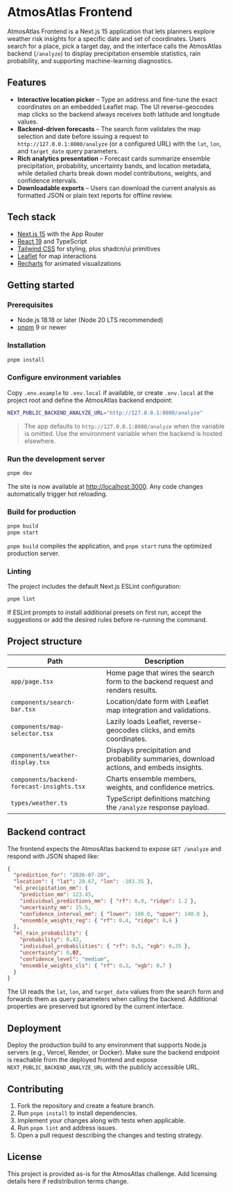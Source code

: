 # AtmosAtlas Frontend

AtmosAtlas Frontend is a Next.js 15 application that lets planners explore weather risk insights for a specific date and set of coordinates. Users search for a place, pick a target day, and the interface calls the AtmosAtlas backend (`/analyze`) to display precipitation ensemble statistics, rain probability, and supporting machine-learning diagnostics.

## Features

- **Interactive location picker** – Type an address and fine-tune the exact coordinates on an embedded Leaflet map. The UI reverse-geocodes map clicks so the backend always receives both latitude and longitude values.
- **Backend-driven forecasts** – The search form validates the map selection and date before issuing a request to `http://127.0.0.1:8000/analyze` (or a configured URL) with the `lat`, `lon`, and `target_date` query parameters.
- **Rich analytics presentation** – Forecast cards summarize ensemble precipitation, probability, uncertainty bands, and location metadata, while detailed charts break down model contributions, weights, and confidence intervals.
- **Downloadable exports** – Users can download the current analysis as formatted JSON or plain text reports for offline review.

## Tech stack

- [Next.js 15](https://nextjs.org/) with the App Router
- [React 19](https://react.dev/) and TypeScript
- [Tailwind CSS](https://tailwindcss.com/) for styling, plus shadcn/ui primitives
- [Leaflet](https://leafletjs.com/) for map interactions
- [Recharts](https://recharts.org/en-US/) for animated visualizations

## Getting started

### Prerequisites

- Node.js 18.18 or later (Node 20 LTS recommended)
- [pnpm](https://pnpm.io/) 9 or newer

### Installation

```bash
pnpm install
```

### Configure environment variables

Copy `.env.example` to `.env.local` if available, or create `.env.local` at the project root and define the AtmosAtlas backend endpoint:

```bash
NEXT_PUBLIC_BACKEND_ANALYZE_URL="http://127.0.0.1:8000/analyze"
```

> The app defaults to `http://127.0.0.1:8000/analyze` when the variable is omitted. Use the environment variable when the backend is hosted elsewhere.

### Run the development server

```bash
pnpm dev
```

The site is now available at [http://localhost:3000](http://localhost:3000). Any code changes automatically trigger hot reloading.

### Build for production

```bash
pnpm build
pnpm start
```

`pnpm build` compiles the application, and `pnpm start` runs the optimized production server.

### Linting

The project includes the default Next.js ESLint configuration:

```bash
pnpm lint
```

If ESLint prompts to install additional presets on first run, accept the suggestions or add the desired rules before re-running the command.

## Project structure

| Path | Description |
| --- | --- |
| `app/page.tsx` | Home page that wires the search form to the backend request and renders results. |
| `components/search-bar.tsx` | Location/date form with Leaflet map integration and validations. |
| `components/map-selector.tsx` | Lazily loads Leaflet, reverse-geocodes clicks, and emits coordinates. |
| `components/weather-display.tsx` | Displays precipitation and probability summaries, download actions, and embeds insights. |
| `components/backend-forecast-insights.tsx` | Charts ensemble members, weights, and confidence metrics. |
| `types/weather.ts` | TypeScript definitions matching the `/analyze` response payload. |

## Backend contract

The frontend expects the AtmosAtlas backend to expose `GET /analyze` and respond with JSON shaped like:

```json
{
  "prediction_for": "2026-07-20",
  "location": { "lat": 20.67, "lon": -103.35 },
  "ml_precipitation_mm": {
    "prediction_mm": 123.45,
    "individual_predictions_mm": { "rf": 0.9, "ridge": 1.2 },
    "uncertainty_mm": 15.5,
    "confidence_interval_mm": { "lower": 100.0, "upper": 140.0 },
    "ensemble_weights_reg": { "rf": 0.4, "ridge": 0.6 }
  },
  "ml_rain_probability": {
    "probability": 0.42,
    "individual_probabilities": { "rf": 0.5, "xgb": 0.35 },
    "uncertainty": 0.07,
    "confidence_level": "medium",
    "ensemble_weights_cls": { "rf": 0.3, "xgb": 0.7 }
  }
}
```

The UI reads the `lat`, `lon`, and `target_date` values from the search form and forwards them as query parameters when calling the backend. Additional properties are preserved but ignored by the current interface.

## Deployment

Deploy the production build to any environment that supports Node.js servers (e.g., Vercel, Render, or Docker). Make sure the backend endpoint is reachable from the deployed frontend and expose `NEXT_PUBLIC_BACKEND_ANALYZE_URL` with the publicly accessible URL.

## Contributing

1. Fork the repository and create a feature branch.
2. Run `pnpm install` to install dependencies.
3. Implement your changes along with tests when applicable.
4. Run `pnpm lint` and address issues.
5. Open a pull request describing the changes and testing strategy.

## License

This project is provided as-is for the AtmosAtlas challenge. Add licensing details here if redistribution terms change.
